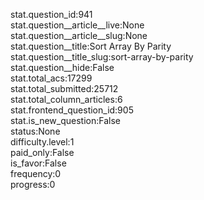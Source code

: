 stat.question_id:941  
stat.question__article__live:None  
stat.question__article__slug:None  
stat.question__title:Sort Array By Parity  
stat.question__title_slug:sort-array-by-parity  
stat.question__hide:False  
stat.total_acs:17299  
stat.total_submitted:25712  
stat.total_column_articles:6  
stat.frontend_question_id:905  
stat.is_new_question:False  
status:None  
difficulty.level:1  
paid_only:False  
is_favor:False  
frequency:0  
progress:0  
